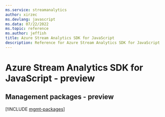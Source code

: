 ```yaml
---
ms.service: streamanalytics
author: xirzec
ms.devlang: javascript
ms.data: 07/22/2022
ms.topic: reference
ms.author: jeffish
title: Azure Stream Analytics SDK for JavaScript
description: Reference for Azure Stream Analytics SDK for JavaScript
---
```

# Azure Stream Analytics SDK for JavaScript - preview

## Management packages - preview
[!INCLUDE [mgmt-packages](stream-analytics-mgmt-index.md)]